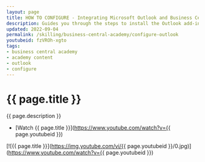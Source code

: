 ```yaml
---
layout: page
title: HOW TO CONFIGURE - Integrating Microsoft Outlook and Business Central
description: Guides you through the steps to install the Outlook add-in to allow you to take advantage of the ability to manage business interactions with customers and vendors directly in Microsoft Outlook. 
updated: 2022-09-04
permalink: /skilling/business-central-academy/configure-outlook
youtubeid: fzVROh-xgto
tags: 
- business central academy
- academy content
- outlook
- configure
---
```


# {{ page.title }}

{{ page.description }}

* [Watch {{ page.title }}](https://www.youtube.com/watch?v={{ page.youtubeid }})

[![{{ page.title }}](https://img.youtube.com/vi/{{ page.youtubeid }}/0.jpg)](https://www.youtube.com/watch?v={{ page.youtubeid }})
